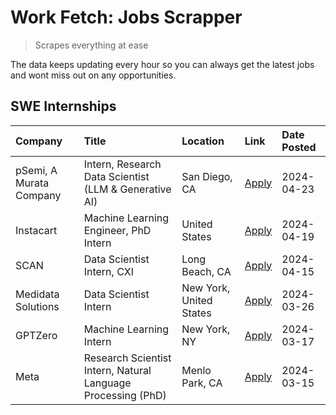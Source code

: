 # Work Fetch: Jobs Scrapper
> Scrapes everything at ease

The data keeps updating every hour so you can always get the latest jobs and wont miss out on any opportunities.

## SWE Internships
<!--START_SECTION:workfetch-->
| Company                 | Title                                                        | Location                | Link                                                                                                                                                                                                                                                                             | Date Posted   |
|:------------------------|:-------------------------------------------------------------|:------------------------|:---------------------------------------------------------------------------------------------------------------------------------------------------------------------------------------------------------------------------------------------------------------------------------|:--------------|
| pSemi, A Murata Company | Intern, Research Data Scientist (LLM & Generative AI)        | San Diego, CA           | [Apply](https://www.linkedin.com/jobs/view/intern-research-data-scientist-llm-generative-ai-at-psemi-a-murata-company-3887074168?position=4&pageNum=0&refId=v8S%2FbGR%2F2Kz35CoBQTv8mQ%3D%3D&trackingId=o3%2FYRidPU5zz1U0KziKAHQ%3D%3D&trk=public_jobs_jserp-result_search-card) | 2024-04-23    |
| Instacart               | Machine Learning Engineer, PhD Intern                        | United States           | [Apply](https://www.linkedin.com/jobs/view/machine-learning-engineer-phd-intern-at-instacart-3901991739?position=2&pageNum=0&refId=v8S%2FbGR%2F2Kz35CoBQTv8mQ%3D%3D&trackingId=%2F0GVws6EOlL5ZIIlIhtzEA%3D%3D&trk=public_jobs_jserp-result_search-card)                          | 2024-04-19    |
| SCAN                    | Data Scientist Intern, CXI                                   | Long Beach, CA          | [Apply](https://www.linkedin.com/jobs/view/data-scientist-intern-cxi-at-scan-3899690492?position=9&pageNum=0&refId=v8S%2FbGR%2F2Kz35CoBQTv8mQ%3D%3D&trackingId=axaFKWqQGuRbE7nEz7MfnA%3D%3D&trk=public_jobs_jserp-result_search-card)                                            | 2024-04-15    |
| Medidata Solutions      | Data Scientist Intern                                        | New York, United States | [Apply](https://www.linkedin.com/jobs/view/data-scientist-intern-at-medidata-solutions-3810253704?position=8&pageNum=0&refId=v8S%2FbGR%2F2Kz35CoBQTv8mQ%3D%3D&trackingId=Ep6bAGfZazlGr%2B1NITxxEA%3D%3D&trk=public_jobs_jserp-result_search-card)                                | 2024-03-26    |
| GPTZero                 | Machine Learning Intern                                      | New York, NY            | [Apply](https://www.linkedin.com/jobs/view/machine-learning-intern-at-gptzero-3860723963?position=7&pageNum=0&refId=v8S%2FbGR%2F2Kz35CoBQTv8mQ%3D%3D&trackingId=m3ednwWCuK3E%2BT%2BZq%2F62mw%3D%3D&trk=public_jobs_jserp-result_search-card)                                     | 2024-03-17    |
| Meta                    | Research Scientist Intern, Natural Language Processing (PhD) | Menlo Park, CA          | [Apply](https://www.linkedin.com/jobs/view/research-scientist-intern-natural-language-processing-phd-at-meta-3858718375?position=10&pageNum=0&refId=v8S%2FbGR%2F2Kz35CoBQTv8mQ%3D%3D&trackingId=MKkH5XCqjmg5SUzwmK%2FI6g%3D%3D&trk=public_jobs_jserp-result_search-card)         | 2024-03-15    |
<!--END_SECTION:workfetch-->
